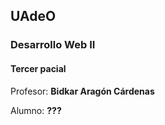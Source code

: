 ## UAdeO
### Desarrollo Web II
#### Tercer pacial

Profesor: **Bidkar Aragón Cárdenas**

Alumno: **???**